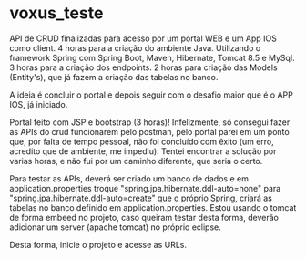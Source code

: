 # voxus_teste

API de CRUD finalizadas para acesso por um portal WEB e um App IOS como client.
4 horas para a criação do ambiente Java. Utilizando o framework Spring com Spring Boot, Maven, Hibernate, Tomcat 8.5 e MySql.
3 horas para a criação dos endpoints.
2 horas para criação das Models (Entity's), que já fazem a criação das tabelas no banco.

A ideia é concluir o portal e depois seguir com o desafio maior que é o APP IOS, já iniciado.

Portal feito com JSP e bootstrap (3 horas)! Infelizmente, só consegui fazer as APIs do crud funcionarem pelo postman, pelo portal parei em um ponto que, por falta de tempo pessoal, não foi concluído com êxito (um erro, acredito que de ambiente, me impediu). Tentei encontrar a solução por varias horas, e não fui por um caminho diferente, que seria o certo.

Para testar as APIs, deverá ser criado um banco de dados e em application.properties troque "spring.jpa.hibernate.ddl-auto=none" para "spring.jpa.hibernate.ddl-auto=create" que o próprio Spring, criará as tabelas no banco definido em application.properties.
Estou usando o tomcat de forma embeed no projeto, caso queiram testar desta forma, deverão adicionar um server (apache tomcat) no próprio eclipse.

Desta forma, inicie o projeto e acesse as URLs.
